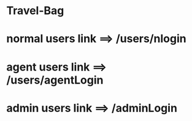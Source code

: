 # Travel-Bag

# normal users link ==> /users/nlogin

# agent users link ==> /users/agentLogin

# admin users link ==> /adminLogin
